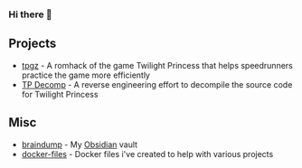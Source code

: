 ### Hi there 👋

## Projects

- [tpgz](https://github.com/zsrtp/tpgz) - A romhack of the game Twilight Princess that helps speedrunners practice the game more efficiently
- [TP Decomp](https://github.com/zeldaret/tp) - A reverse engineering effort to decompile the source code for Twilight Princess

## Misc

- [braindump](https://github.com/Pheenoh/braindump) - My [Obsidian](https://obsidian.md/) vault
- [docker-files](https://github.com/Pheenoh/docker-files) - Docker files i've created to help with various projects
